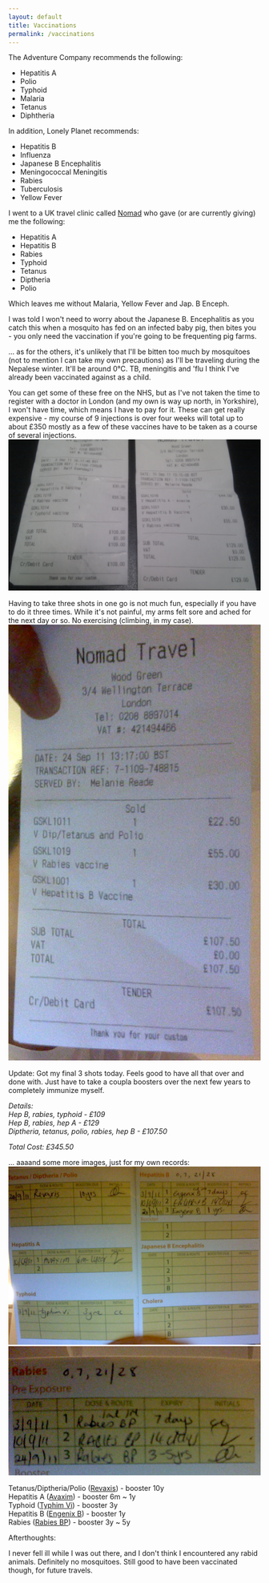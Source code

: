```yaml
---
layout: default
title: Vaccinations
permalink: /vaccinations
---
```


The Adventure Company recommends the following:

* Hepatitis A
* Polio
* Typhoid
* Malaria
* Tetanus
* Diphtheria

In addition, Lonely Planet recommends:

* Hepatitis B
* Influenza
* Japanese B Encephalitis
* Meningococcal Meningitis
* Rabies
* Tuberculosis
* Yellow Fever

I went to a UK travel clinic called <a href="http://www.nomadtravel.co.uk/pages/nomad-travel-clinics">Nomad</a> who gave (or are currently giving) me the following:

* Hepatitis A
* Hepatitis B
* Rabies
* Typhoid
* Tetanus
* Diptheria
* Polio

Which leaves me without Malaria, Yellow Fever and Jap. B Enceph.

I was told I won't need to worry about the Japanese B. Encephalitis as you catch this when a mosquito has fed on an infected baby pig, then bites you - you only need the vaccination if you're going to be frequenting pig farms.

... as for the others, it's unlikely that I'll be bitten too much by mosquitoes (not to mention I can take my own precautions) as I'll be traveling during the Nepalese winter. It'll be around 0°C. TB, meningitis and 'flu I think I've already been vaccinated against as a child.

You can get some of these free on the NHS, but as I've not taken the time to register with a doctor in London (and my own is way up north, in Yorkshire), I won't have time, which means I have to pay for it. These can get really expensive - my course of 9 injections is over four weeks will total up to about £350 mostly as a few of these vaccines have to be taken as a course of several injections.
![](/assets/vacs1.jpg "Vaccinations")

Having to take three shots in one go is not much fun, especially if you have to do it three times. While it's not painful, my arms felt sore and ached for the next day or so. No exercising (climbing, in my case).
![](/assets/vacs2.jpg "Vaccinations")

Update: Got my final 3 shots today. Feels good to have all that over and done with. Just have to take a coupla boosters over the next few years to completely immunize myself.

*Details:*<br />
*Hep B, rabies, typhoid - £109*<br />
*Hep B, rabies, hep A - £129*<br />
*Diptheria, tetanus, polio, rabies, hep B - £107.50*

*Total Cost: £345.50*

... aaaand some more images, just for my own records:
![](/assets/vacsrecord1.jpg "Vaccinations Records")
![](/assets/vacsrecord2.jpg "Vaccinations Record")

Tetanus/Diptheria/Polio (<a href="http://www.netdoctor.co.uk/medicines/100005089.html">Revaxis</a>) - booster 10y<br />
Hepatitis A (<a href="http://www.netdoctor.co.uk/medicines/100003051.html">Avaxim</a>) - booster 6m ~ 1y<br />
Typhoid (<a href="http://www.netdoctor.co.uk/medicines/100003093.html">Typhim Vi</a>) - booster 3y<br />
Hepatitis B (<a href="http://www.netdoctor.co.uk/medicines/100003062.html">Engenix B</a>) - booster 1y<br />
Rabies (<a href="http://www.netdoctor.co.uk/medicines/100003085.html">Rabies BP</a>) - booster 3y ~ 5y

Afterthoughts:

I never fell ill while I was out there, and I don't think I encountered any rabid animals. Definitely no mosquitoes. Still good to have been vaccinated though, for future travels.
